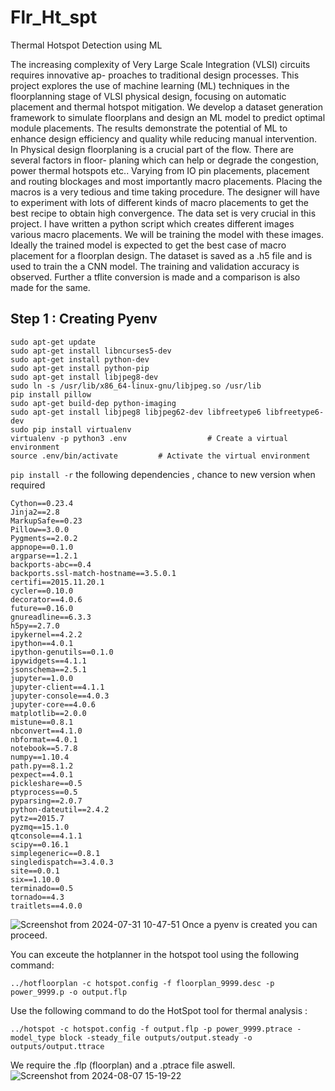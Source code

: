# Flr_Ht_spt
Thermal Hotspot Detection using ML

The increasing complexity of Very Large Scale Integration (VLSI) circuits requires innovative ap-
proaches to traditional design processes. This project explores the use of machine learning (ML)
techniques in the floorplanning stage of VLSI physical design, focusing on automatic placement and
thermal hotspot mitigation. We develop a dataset generation framework to simulate floorplans and
design an ML model to predict optimal module placements. The results demonstrate the potential
of ML to enhance design efficiency and quality while reducing manual intervention.
In Physical design floorplaning is a crucial part of the flow. There are several factors in floor-
planing which can help or degrade the congestion, power thermal hotspots etc.. Varying from IO
pin placements, placement and routing blockages and most importantly macro placements. Placing
the macros is a very tedious and time taking procedure. The designer will have to experiment with
lots of different kinds of macro placements to get the best recipe to obtain high convergence. The
data set is very crucial in this project. I have written a python script which creates different images
various macro placements. We will be training the model with these images. Ideally the trained
model is expected to get the best case of macro placement for a floorplan design. The dataset is
saved as a .h5 file and is used to train the a CNN model. The training and validation accuracy is
observed. Further a tflite conversion is made and a comparison is also made for the same.


## Step 1 : Creating Pyenv

```
sudo apt-get update
sudo apt-get install libncurses5-dev
sudo apt-get install python-dev
sudo apt-get install python-pip
sudo apt-get install libjpeg8-dev
sudo ln -s /usr/lib/x86_64-linux-gnu/libjpeg.so /usr/lib
pip install pillow
sudo apt-get build-dep python-imaging
sudo apt-get install libjpeg8 libjpeg62-dev libfreetype6 libfreetype6-dev
sudo pip install virtualenv  
virtualenv -p python3 .env                  # Create a virtual environment
source .env/bin/activate         # Activate the virtual environment
```

```pip install -r``` the following dependencies , chance to new version when required

```
Cython==0.23.4
Jinja2==2.8
MarkupSafe==0.23
Pillow==3.0.0
Pygments==2.0.2
appnope==0.1.0
argparse==1.2.1
backports-abc==0.4
backports.ssl-match-hostname==3.5.0.1
certifi==2015.11.20.1
cycler==0.10.0
decorator==4.0.6
future==0.16.0
gnureadline==6.3.3
h5py==2.7.0
ipykernel==4.2.2
ipython==4.0.1
ipython-genutils==0.1.0
ipywidgets==4.1.1
jsonschema==2.5.1
jupyter==1.0.0
jupyter-client==4.1.1
jupyter-console==4.0.3
jupyter-core==4.0.6
matplotlib==2.0.0
mistune==0.8.1
nbconvert==4.1.0
nbformat==4.0.1
notebook==5.7.8
numpy==1.10.4
path.py==8.1.2
pexpect==4.0.1
pickleshare==0.5
ptyprocess==0.5
pyparsing==2.0.7
python-dateutil==2.4.2
pytz==2015.7
pyzmq==15.1.0
qtconsole==4.1.1
scipy==0.16.1
simplegeneric==0.8.1
singledispatch==3.4.0.3
site==0.0.1
six==1.10.0
terminado==0.5
tornado==4.3
traitlets==4.0.0
```
![Screenshot from 2024-07-31 10-47-51](https://github.com/user-attachments/assets/823b8171-aa9e-4424-b8c9-7146be3bc854)
Once a pyenv is created you can proceed.


You can exceute the hotplanner in the hotspot tool using the following command:
```
../hotfloorplan -c hotspot.config -f floorplan_9999.desc -p power_9999.p -o output.flp
```


Use the following command to do the HotSpot tool for thermal analysis :
```
../hotspot -c hotspot.config -f output.flp -p power_9999.ptrace -model_type block -steady_file outputs/output.steady -o outputs/output.ttrace

```



We require the .flp (floorplan) and a .ptrace file aswell.<br />
![Screenshot from 2024-08-07 15-19-22](https://github.com/user-attachments/assets/1ccb4854-2fe4-41f9-88a1-db771b963636)
